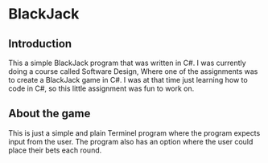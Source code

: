 # BlackJack

## Introduction 
This a simple BlackJack program that was written in C#. I was currently doing a course called Software Design, 
Where one of the assignments was to create a BlackJack game in C#. I was at that time just learning how to code in C#, so 
this little assignment was fun to work on. 

## About the game
This is just a simple and plain Terminel program where the program expects input from the user.
The program also has an option where the user could place their bets each round.



